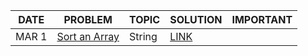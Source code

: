 |DATE|PROBLEM|TOPIC|SOLUTION|IMPORTANT|
|----|-----|-------|--------|---------|
|MAR 1|[ Sort an Array](https://leetcode.com/problems/sort-an-array/)|String|[LINK](https://leetcode.com/problems/sort-an-array/submissions/883101352/)|

